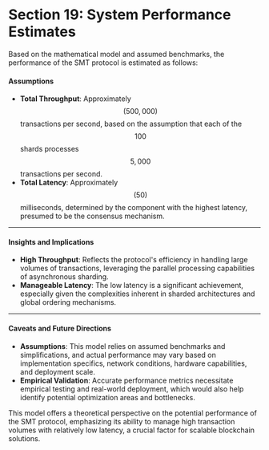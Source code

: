 # Section 19: System Performance Estimates

Based on the mathematical model and assumed benchmarks, the performance of the SMT protocol is estimated as follows:

#### Assumptions

* **Total Throughput**: Approximately $$( 500,000 )$$ transactions per second, based on the assumption that each of the $$100$$ shards processes $$5,000$$ transactions per second.
* **Total Latency**: Approximately $$( 50 )$$ milliseconds, determined by the component with the highest latency, presumed to be the consensus mechanism.

***

#### Insights and Implications

* **High Throughput**: Reflects the protocol's efficiency in handling large volumes of transactions, leveraging the parallel processing capabilities of asynchronous sharding.
* **Manageable Latency**: The low latency is a significant achievement, especially given the complexities inherent in sharded architectures and global ordering mechanisms.

***

#### Caveats and Future Directions

* **Assumptions**: This model relies on assumed benchmarks and simplifications, and actual performance may vary based on implementation specifics, network conditions, hardware capabilities, and deployment scale.
* **Empirical Validation**: Accurate performance metrics necessitate empirical testing and real-world deployment, which would also help identify potential optimization areas and bottlenecks.

This model offers a theoretical perspective on the potential performance of the SMT protocol, emphasizing its ability to manage high transaction volumes with relatively low latency, a crucial factor for scalable blockchain solutions.
